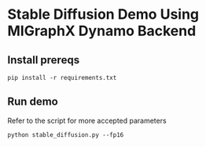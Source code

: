 # Stable Diffusion Demo Using MIGraphX Dynamo Backend
## Install prereqs
```
pip install -r requirements.txt
```

## Run demo
Refer to the script for more accepted parameters
```
python stable_diffusion.py --fp16
```
